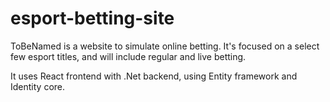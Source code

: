 # esport-betting-site
ToBeNamed is a website to simulate online betting. 
It's focused on a select few esport titles, and will include regular and live betting. 

It uses React frontend with .Net backend, using Entity framework and Identity core.
